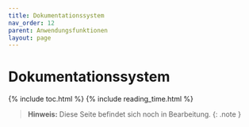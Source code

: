 ```yaml
---
title: Dokumentationssystem
nav_order: 12
parent: Anwendungsfunktionen
layout: page
---
```


# Dokumentationssystem
{% include toc.html %}
{% include reading_time.html %}

> **Hinweis:** Diese Seite befindet sich noch in Bearbeitung.
{: .note }
